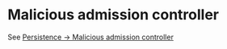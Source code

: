 # Malicious admission controller
See [Persistence -> Malicious admission controller](../Persistence/Malicious_admission_controller.md)
